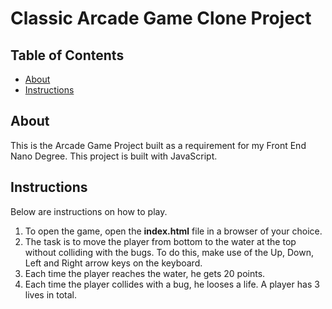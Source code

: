 # Classic Arcade Game Clone Project

## Table of Contents
- [About](#about)
- [Instructions](#instructions)

## About
This is the Arcade Game Project built as a requirement for my Front End Nano Degree. This project is built with JavaScript.

## Instructions

Below are instructions on how to play.
1. To open the game, open the **index.html** file in a browser of your choice.
1. The task is to move the player from bottom to the water at the top without colliding with the bugs. To do this, make use of the Up, Down, Left and Right arrow keys on the keyboard.
1. Each time the player reaches the water, he gets 20 points.
1. Each time the player collides with a bug, he looses a life. A player has 3 lives in total.

